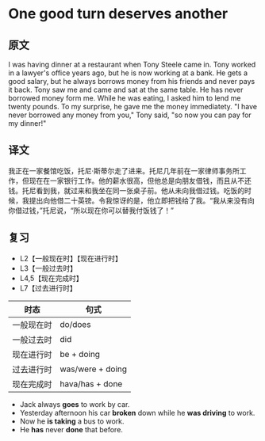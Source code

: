 # One good turn deserves another

## 原文

I was having dinner at a restaurant when Tony Steele came in. Tony worked in a lawyer's office years ago, but he is now working at a bank. He gets a good salary, but he always borrows money from his friends and never pays it back. Tony saw me and came and sat at the same table. He has never borrowed money form me. While he was eating, I asked him to lend me twenty pounds. To my surprise, he gave me the money immediatety. "I have never borrowed any money from you," Tony said, "so now you can pay for my dinner!"

## 译文

我正在一家餐馆吃饭，托尼·斯蒂尔走了进来。托尼几年前在一家律师事务所工作，但现在在一家银行工作。他的薪水很高，但他总是向朋友借钱，而且从不还钱。托尼看到我，就过来和我坐在同一张桌子前。他从未向我借过钱。吃饭的时候，我提出向他借二十英镑。令我惊讶的是，他立即把钱给了我。“我从来没有向你借过钱，”托尼说，“所以现在你可以替我付饭钱了！”

## 复习

- L2【一般现在时】【现在进行时】
- L3【一般过去时】
- L4,5【现在完成时】
- L7【过去进行时】

|时态|句式|
|---|---|
|一般现在时| do/does |
|一般过去时| did |
|现在进行时| be + doing |
|过去进行时| was/were + doing |
|现在完成时| hava/has + done |

- Jack always **goes** to work by car.
- Yesterday afternoon his car **broken** down while he **was driving** to work.
- Now he **is taking** a bus to work.
- He **has** never **done** that before.

